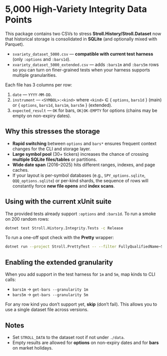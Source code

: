 # 5,000 High-Variety Integrity Data Points

This package contains two CSVs to stress **Stroll.History/Stroll.Dataset** now that
historical storage is consolidated in **SQLite** (and optionally mixed with Parquet).

- `svariety_dataset_5000.csv` — **compatible with current test harness** (only `:options` and `:bars1d`).
- `xvariety_dataset_5000_extended.csv` — adds `:bars1m` and `:bars5m` rows so you can
  turn on finer-grained tests when your harness supports multiple granularities.

Each file has 3 columns per row:
1. `date` — `YYYY-MM-DD`.
2. `instrument` — `<SYMBOL>:<kind>` where `<kind>` ∈ { `options`, `bars1d` } (main) or
   { `options`, `bars1d`, `bars1m`, `bars5m` } (extended).
3. `expected_result` — `OK` for bars, `OK|OK-EMPTY` for options (chains may be empty on non-expiry dates).

## Why this stresses the storage

- **Rapid switching** between `options` and `bars*` ensures frequent context changes for the CLI and storage layer.
- **Large symbol pool** (30+ tickers) increases the chance of crossing **multiple SQLite files/tables** or partitions.
- **Wide date span** (2016–2025) hits different ranges, indexes, and page caches.
- If your layout is per-symbol databases (e.g., `SPY_options.sqlite`, `QQQ_options.sqlite`) or per-kind shards,
  the sequence of rows will constantly force **new file opens** and **index scans**.

## Using with the current xUnit suite

The provided tests already support `:options` and `:bars1d`. To run a smoke on 200 random rows:
```bash
dotnet test Stroll.History.Integrity.Tests -c Release
```

To run a one-off spot check with the **Pretty** wrapper:
```bash
dotnet run --project Stroll.PrettyTest -- --filter FullyQualifiedName~SmokeTests
```

## Enabling the extended granularity

When you add support in the test harness for `1m` and `5m`, map kinds to CLI calls:
- `bars1m`  → `get-bars --granularity 1m`
- `bars5m`  → `get-bars --granularity 5m`

For any row kind you don’t support yet, **skip** (don’t fail). This allows you to use a single dataset file across versions.

## Notes
- Set `STROLL_DATA` to the dataset root if not under `./data`.
- Empty results are allowed for **options** on non-expiry dates and for **bars** on market holidays.